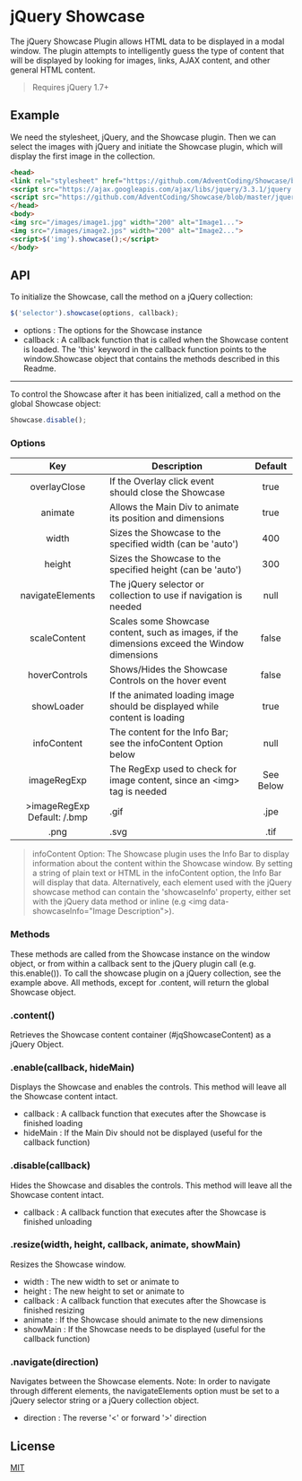 # jQuery Showcase

The jQuery Showcase Plugin allows HTML data to be displayed in a modal window. The plugin attempts to intelligently guess the type of content that will be displayed by looking for images, links, AJAX content, and other general HTML content.
>Requires jQuery 1.7+

## Example

We need the stylesheet, jQuery, and the Showcase plugin. Then we can select the images with jQuery and initiate the Showcase plugin, which will display the first image in the collection.

```html
<head>
<link rel="stylesheet" href="https://github.com/AdventCoding/Showcase/blob/master/css/showcase_white.css">
<script src="https://ajax.googleapis.com/ajax/libs/jquery/3.3.1/jquery.min.js"></script>
<script src="https://github.com/AdventCoding/Showcase/blob/master/jquery.showcase.js"></script>
</head>
<body>
<img src="/images/image1.jpg" width="200" alt="Image1...">
<img src="/images/image2.jps" width="200" alt="Image2...">
<script>$('img').showcase();</script>
</body>
```

## API

To initialize the Showcase, call the method on a jQuery collection:

```js
$('selector').showcase(options, callback);
```
 - options : The options for the Showcase instance
 - callback : A callback function that is called when the Showcase content is loaded. The 'this' keyword in the callback function points to the window.Showcase object that contains the methods described in this Readme.
----------
To control the Showcase after it has been initialized, call a method on the global Showcase object:

```js
Showcase.disable();
```

### Options

| Key | Description | Default |
| :---: | --- | :---: |
| overlayClose | If the Overlay click event should close the Showcase | true |
| animate | Allows the Main Div to animate its position and dimensions | true |
| width | Sizes the Showcase to the specified width (can be 'auto') | 400 |
| height | Sizes the Showcase to the specified height (can be 'auto') | 300 |
| navigateElements | The jQuery selector or collection to use if navigation is needed | null |
| scaleContent | Scales some Showcase content, such as images, if the dimensions exceed the Window dimensions | false |
| hoverControls | Shows/Hides the Showcase Controls on the hover event | false |
| showLoader | If the animated loading image should be displayed while content is loading | true |
| infoContent | The content for the Info Bar; see the infoContent Option below | null |
| imageRegExp | The RegExp used to check for image content, since an &lt;img&gt; tag is needed | See Below |
>imageRegExp Default: /\.bmp|\.gif|\.jpe|\.jpeg|\.jpg|
\.png|\.svg|\.tif|\.tiff|\.wbmp$/

>infoContent Option: The Showcase plugin uses the Info Bar to display information about the content within the Showcase window. By setting a string of plain text or HTML in the infoContent option, the Info Bar will display that data. Alternatively, each element used with the jQuery showcase method can contain the 'showcaseInfo' property, either set with the jQuery data method or inline (e.g &lt;img data-showcaseInfo="Image Description"&gt;).


### Methods

These methods are called from the Showcase instance on the window object, or from within a callback sent to the jQuery plugin call (e.g. this.enable()). To call the showcase plugin on a jQuery collection, see the example above. All methods, except for .content, will return the global Showcase object.

### .content()

Retrieves the Showcase content container (#jqShowcaseContent) as a jQuery Object.

### .enable(callback, hideMain)

Displays the Showcase and enables the controls. This method will leave all the Showcase content intact.
 - callback : A callback function that executes after the Showcase is finished loading
 - hideMain : If the Main Div should not be displayed (useful for the callback function)

### .disable(callback)

Hides the Showcase and disables the controls. This method will leave all the Showcase content intact.
 - callback : A callback function that executes after the Showcase is finished unloading

### .resize(width, height, callback, animate, showMain)

Resizes the Showcase window.
 - width : The new width to set or animate to
 - height : The new height to set or animate to
 - callback : A callback function that executes after the Showcase is finished resizing
 - animate : If the Showcase should animate to the new dimensions
 - showMain : If the Showcase needs to be displayed (useful for the callback function)

### .navigate(direction)

Navigates between the Showcase elements.
Note: In order to navigate through different elements, the navigateElements option must be set to a jQuery selector string or a jQuery collection object.
 - direction : The reverse '<' or forward '>' direction

## License

[MIT](https://github.com/AdventCoding/jQShowcase/blob/master/LICENSE)
